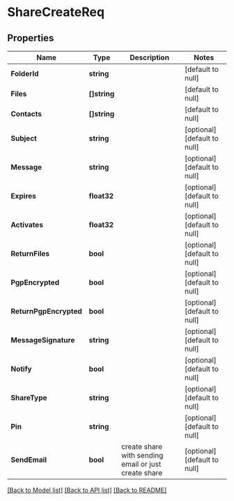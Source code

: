 # ShareCreateReq

## Properties
Name | Type | Description | Notes
------------ | ------------- | ------------- | -------------
**FolderId** | **string** |  | [default to null]
**Files** | **[]string** |  | [default to null]
**Contacts** | **[]string** |  | [default to null]
**Subject** | **string** |  | [optional] [default to null]
**Message** | **string** |  | [optional] [default to null]
**Expires** | **float32** |  | [optional] [default to null]
**Activates** | **float32** |  | [optional] [default to null]
**ReturnFiles** | **bool** |  | [optional] [default to null]
**PgpEncrypted** | **bool** |  | [optional] [default to null]
**ReturnPgpEncrypted** | **bool** |  | [optional] [default to null]
**MessageSignature** | **string** |  | [optional] [default to null]
**Notify** | **bool** |  | [optional] [default to null]
**ShareType** | **string** |  | [optional] [default to null]
**Pin** | **string** |  | [optional] [default to null]
**SendEmail** | **bool** | create share with sending email or just create share | [optional] [default to null]

[[Back to Model list]](../README.md#documentation-for-models) [[Back to API list]](../README.md#documentation-for-api-endpoints) [[Back to README]](../README.md)


